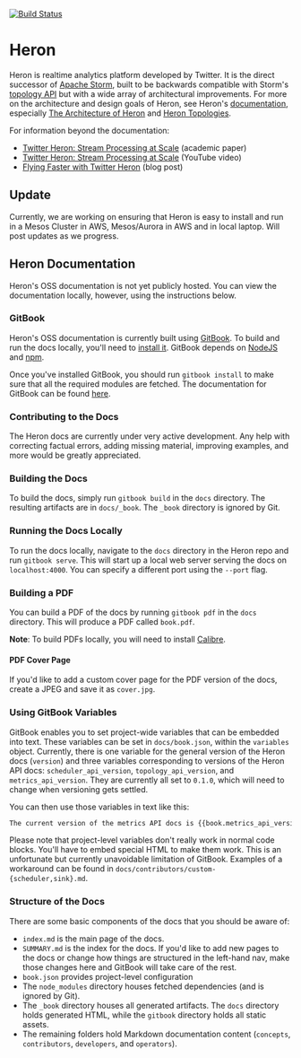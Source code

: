 [![Build Status](https://travis-ci.com/twitter/heron.svg?token=woUsyvMQCWdrt9jhGR7x&branch=master)](https://travis-ci.com/twitter/heron)

# Heron

Heron is realtime analytics platform developed by Twitter. It is the direct
successor of [Apache Storm](http://storm.apache.org), built to be backwards
compatible with Storm's [topology API](http://storm.apache.org/tutorial.html)
but with a wide array of architectural improvements. For more on the
architecture and design goals of Heron, see Heron's
[documentation](#Heron-Documentation), especially [The Architecture of
Heron](docs/concepts/architecture.md) and [Heron
Topologies](docs/concepts/topologies.md).

For information beyond the documentation:

* [Twitter Heron: Stream Processing at
  Scale](http://dl.acm.org/citation.cfm?id=2742788) (academic paper)
* [Twitter Heron: Stream Processing at
  Scale](https://www.youtube.com/watch?v=pUaFOuGgmco) (YouTube video)
* [Flying Faster with Twitter
  Heron](https://blog.twitter.com/2015/flying-faster-with-twitter-heron) (blog
  post)

## Update

Currently, we are working on ensuring that Heron is easy to install and run in a 
Mesos Cluster in AWS, Mesos/Aurora in AWS and in local laptop. Will post updates 
as we progress.

## Heron Documentation

Heron's OSS documentation is not yet publicly hosted. You can view the
documentation locally, however, using the instructions below.

### GitBook

Heron's OSS documentation is currently built using
[GitBook](https://www.gitbook.com/). To build and run the docs locally, you'll
need to [install it](https://github.com/GitbookIO/gitbook). GitBook depends on
[NodeJS](https://nodejs.org/en/) and [npm](https://www.npmjs.com/).

Once you've installed GitBook, you should run `gitbook install` to make sure
that all the required modules are fetched. The documentation for GitBook can be
found [here](https://help.gitbook.com/).

### Contributing to the Docs

The Heron docs are currently under very active development. Any help with
correcting factual errors, adding missing material, improving examples, and more
would be greatly appreciated.

### Building the Docs

To build the docs, simply run `gitbook build` in the `docs` directory. The
resulting artifacts are in `docs/_book`. The `_book` directory is ignored
by Git.

### Running the Docs Locally

To run the docs locally, navigate to the `docs` directory in the Heron repo
and run `gitbook serve`. This will start up a local web server serving the docs
on `localhost:4000`. You can specify a different port using the `--port` flag.

### Building a PDF

You can build a PDF of the docs by running `gitbook pdf` in the `docs`
directory. This will produce a PDF called `book.pdf`.

**Note**: To build PDFs locally, you will need to install
[Calibre](http://calibre-ebook.com/).

#### PDF Cover Page

If you'd like to add a custom cover page for the PDF version of the docs, create
a JPEG and save it as `cover.jpg`.

### Using GitBook Variables

GitBook enables you to set project-wide variables that can be embedded into
text. These variables can be set in `docs/book.json`, within the `variables`
object. Currently, there is one variable for the general version of the Heron
docs (`version`) and three variables corresponding to versions of the Heron API
docs: `scheduler_api_version`, `topology_api_version`, and
`metrics_api_version`. They are currently all set to `0.1.0`, which will need to
change when versioning gets settled.

You can then use those variables in text like this:

```markdown
The current version of the metrics API docs is {{book.metrics_api_version}}.
```

Please note that project-level variables don't really work in normal code
blocks. You'll have to embed special HTML to make them work. This is an
unfortunate but currently unavoidable limitation of GitBook. Examples of a
workaround can be found in `docs/contributors/custom-{scheduler,sink}.md`.

### Structure of the Docs

There are some basic components of the docs that you should be aware of:

* `index.md` is the main page of the docs.
* `SUMMARY.md` is the index for the docs. If you'd like to add new pages to the
  docs or change how things are structured in the left-hand nav, make those
  changes here and GitBook will take care of the rest.
* `book.json` provides project-level configuration
* The `node_modules` directory houses fetched dependencies (and is ignored by
  Git).
* The `_book` directory houses all generated artifacts. The `docs` directory
  holds generated HTML, while the `gitbook` directory holds all static assets.
* The remaining folders hold Markdown documentation content (`concepts`,
  `contributors`, `developers`, and `operators`).
